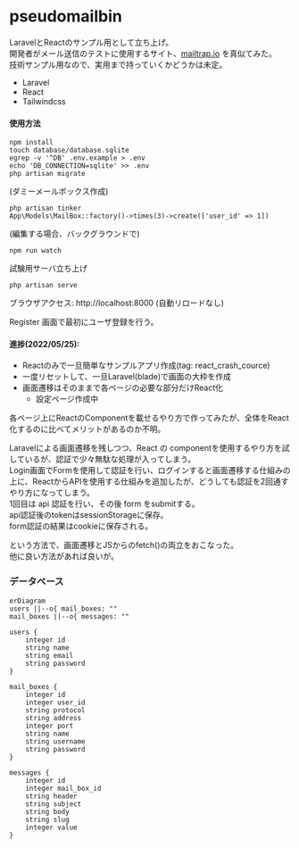 # pseudomailbin

LaravelとReactのサンプル用として立ち上げ。  
開発者がメール送信のテストに使用するサイト、[mailtrap.io](https://mailtrap.io) を真似てみた。  
技術サンプル用なので、実用まで持っていくかどうかは未定。  

* Laravel
* React
* Tailwindcss

#### 使用方法
```shell
npm install
touch database/database.sqlite
egrep -v '^DB' .env.example > .env
echo 'DB_CONNECTION=sqlite' >> .env
php artisan migrate
```

(ダミーメールボックス作成)
```shell
php artisan tinker
App\Models\MailBox::factory()->times(3)->create(['user_id' => 1])
```

(編集する場合、バックグラウンドで)
```shell
npm run watch
```

試験用サーバ立ち上げ
```shell
php artisan serve
```

ブラウザアクセス: http://localhost:8000
(自動リロードなし)

Register 画面で最初にユーザ登録を行う。

#### 進捗(2022/05/25): 
* Reactのみで一旦簡単なサンプルアプリ作成(tag: react_crash_cource)
* 一度リセットして、一旦Laravel(blade)で画面の大枠を作成
* 画面遷移はそのままで各ページの必要な部分だけReact化
  * 設定ページ作成中

各ページ上にReactのComponentを載せるやり方で作ってみたが、全体をReact化するのに比べてメリットがあるのか不明。  

Laravelによる画面遷移を残しつつ、React の componentを使用するやり方を試しているが、認証で少々無駄な処理が入ってしまう。  
Login画面でFormを使用して認証を行い、ログインすると画面遷移する仕組みの上に、ReactからAPIを使用する仕組みを追加したが、どうしても認証を2回通すやり方になってしまう。  
1回目は api 認証を行い、その後 form をsubmitする。  
api認証後のtokenはsessionStorageに保存。  
form認証の結果はcookieに保存される。  

という方法で、画面遷移とJSからのfetch()の両立をおこなった。  
他に良い方法があれば良いが。  

### データベース

```mermaid
erDiagram
users ||--o{ mail_boxes: ""
mail_boxes ||--o{ messages: ""

users {
    integer id
    string name
    string email
    string password
}

mail_boxes {
    integer id
    integer user_id
    string protocol
    string address
    integer port
    string name
    string username
    string password
}

messages {
    integer id
    integer mail_box_id
    string header
    string subject
    string body
    string slug
    integer value
}
```